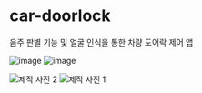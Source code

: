 # car-doorlock
음주 판별 기능 및 얼굴 인식을 통한 차량 도어락 제어 앱

![image](https://user-images.githubusercontent.com/50133281/137463809-580a20b9-37b5-479f-93d3-40c9ede70cb4.png)
![image](https://user-images.githubusercontent.com/50133281/137463864-062adff8-903f-4afc-8757-fc30839217dd.png)

![제작 사진 2](https://user-images.githubusercontent.com/50133281/137463706-1e62596b-0bd2-4f58-a864-a8ae3116af2f.jpg="300px")
![제작 사진 1](https://user-images.githubusercontent.com/50133281/137463713-badbfd4a-e13f-4893-a2ba-a21cace0e0ae.jpg)

